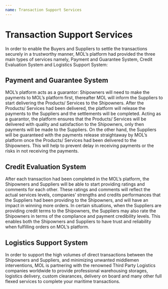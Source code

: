 ```yaml
---
name: Transaction Support Services
---
```


# Transaction Support Services

In order to enable the Buyers and Suppliers to settle the transactions securely in a trustworthy manner, MOL’s platform had provided the three main types of services namely, Payment and Guarantee System, Credit Evaluation System and Logistics Support System:

## Payment and Guarantee System
MOL’s platform acts as a guarantor: Shipowners will need to make the payments to MOL’s platform first, thereafter MOL will inform the Suppliers to start delivering the Products/ Services to the Shipowners. After the Products/ Services had been delivered, the platform will release the payments to the Suppliers and the settlements will be completed. Acting as a guarantor, the platform ensures that the Products/ Services will be delivered with quality and satisfaction to the Shipowners, only then payments will be made to the Suppliers. On the other hand, the Suppliers will be guaranteed with the payments release straightaway by MOL’s platform once the Products/ Services had been delivered to the Shipowners. This will help to prevent delay in receiving payments or the risks in not receiving the payments.

## Credit Evaluation System 
After each transaction had been completed in the MOL’s platform, the Shipowners and Suppliers will be able to start providing ratings and comments for each other. These ratings and comments will reflect the actual services levels, companies’ strengths and credits performances that the Suppliers had been providing to the Shipowners, and will have an impact in winning more orders. In certain situations, when the Suppliers are providing credit terms to the Shipowners, the Suppliers may also rate the Shipowners in terms of the compliance and payment credibility levels. This enables both the Shipowners and Suppliers to have trust and reliability when fulfilling orders on MOL’s platform.

## Logistics Support System 
In order to support the high volumes of direct transactions between the Shipowners and Suppliers, and minimizing unwanted middlemen interventions, MOL is partnering with the renowned Third Party Logistics companies worldwide to provide professional warehousing storages, logistics delivery, custom clearances, delivery on board and many other full flexed services to complete your maritime transactions.
